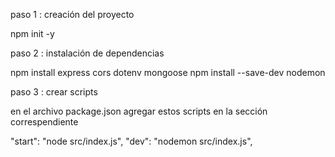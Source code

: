 paso 1 : creación del proyecto

npm init -y

paso 2 : instalación de dependencias

npm install express cors dotenv mongoose
npm install --save-dev nodemon

paso 3 : crear scripts

en el archivo package.json agregar estos scripts en la sección correspendiente

"start": "node src/index.js",
    "dev": "nodemon src/index.js",